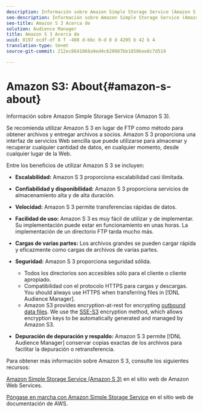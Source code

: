 ```yaml
---
description: Información sobre Amazon Simple Storage Service (Amazon S 3).
seo-description: Información sobre Amazon Simple Storage Service (Amazon S 3).
seo-title: Amazon S 3 Acerca de
solution: Audience Manager
title: Amazon S 3 Acerca de
uuid: 8197 ecdf-df 8 f -488 d-bbc 0-d 8 d 4205 b 42 b 4
translation-type: tm+mt
source-git-commit: 212ec8641068a9ed4c620987bb18586ee8c7d519

---
```



# Amazon S3: About{#amazon-s-about}

Información sobre Amazon Simple Storage Service (Amazon S 3).

Se recomienda utilizar Amazon S 3 en lugar de FTP como método para obtener archivos y entregar archivos a socios. Amazon S 3 proporciona una interfaz de servicios Web sencilla que puede utilizarse para almacenar y recuperar cualquier cantidad de datos, en cualquier momento, desde cualquier lugar de la Web.

Entre los beneficios de utilizar Amazon S 3 se incluyen:

* **Escalabilidad:** Amazon S 3 proporciona escalabilidad casi ilimitada.
* **Confiabilidad y disponibilidad:** Amazon S 3 proporciona servicios de almacenamiento alta y de alta duración.
* **Velocidad:** Amazon S 3 permite transferencias rápidas de datos.
* **Facilidad de uso:** Amazon S 3 es muy fácil de utilizar y de implementar. Su implementación puede estar en funcionamiento en unas horas. La implementación de un directorio FTP tarda mucho más.
* **Cargas de varias partes:** Los archivos grandes se pueden cargar rápida y eficazmente como cargas de archivos de varias partes.
* **Seguridad:** Amazon S 3 proporciona seguridad sólida.

   * Todos los directorios son accesibles sólo para el cliente o cliente apropiado.
   * Compatibilidad con el protocolo HTTPS para cargas y descargas. You should always use HTTPS when transferring files in [!DNL Audience Manager].
   * Amazon S3 provides encryption-at-rest for encrypting [outbound data files](../integration/receiving-audience-data/batch-outbound-transfers/outbound-file-name-contents.md). We use the [SSE-S3](https://docs.aws.amazon.com/AmazonS3/latest/dev/serv-side-encryption.html) encryption method, which allows encryption keys to be automatically generated and managed by Amazon S3.

* **Depuración de depuración y respaldo:** Amazon S 3 permite [!DNL Audience Manager] conservar copias exactas de los archivos para facilitar la depuración o retransferencia.

Para obtener más información sobre Amazon S 3, consulte los siguientes recursos:

[Amazon Simple Storage Service (Amazon S 3)](https://aws.amazon.com/s3/) en el sitio web de Amazon Web Services.

[Póngase en marcha con Amazon Simple Storage Service](https://docs.aws.amazon.com/AmazonS3/latest/gsg/GetStartedWithS3.html) en el sitio web de documentación de AWS.
